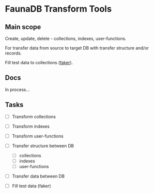 # FaunaDB Transform Tools

## Main scope

Create, update, delete - collections, indexes, user-functions.

For transfer data from source to target DB with transfer structure and/or records.

Fill test data to collections ([faker](https://www.npmjs.com/package/faker)).

## Docs

In process...

## Tasks

- [ ] Transform collections
- [ ] Transform indexes
- [ ] Transform user-functions
- [ ] Transfer structure between DB
  - [ ] collections
  - [ ] indexes
  - [ ] user-functions
- [ ] Transfer data between DB
- [ ] Fill test data (faker)

